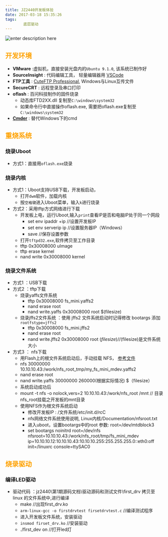```yaml
---
title: JZ2440开发板体验
date: 2017-03-18 15:35:26
tags:
    	底层驱动
---
```

![enter description here][1]

##  <font color=#fea304>开发环境</font>
 - **VMware** :虚拟机，直接安装光盘内的`Ubuntu 9.1.0`, 该系统已制作好
 - **SourceInsight** : 代码编辑工具， 轻量编辑器用 [VSCode][2]
 - **FTP工具** : [CuteFTP Professional][3], Windows与Linux互传文件
 - **SecureCRT** : 远程登录及串口打印
 - **oflash** : 百问科技制作的固件烧录 
   - 动态库FTD2XX.dll 复制至`C:\windows\system32`    
   - 如果命令行中直接操作oflash.exe, 需要把oflash.exe复制至`C:\windows\system32`
 - **[Cmder][4]** : 替代Windows下的cmd 

##  <font color=#fea304>重烧系统</font>
### 烧录Uboot
  - 方式1：直接用`oflash.exe`烧录

### 烧录内核
  - 方式1：Uboot支持USB下载，开发板启动，
    - 打开`dwm`软件，加载内核
    - 按`空格键`进入Uboot菜单，输入`k`进行烧录
  - 方式2：采用tftp方式网络进行下载
    - 开发板上电，运行Uboot,输入`print`查看IP是否和电脑IP处于同一个网段
      - set env ipaddr +ip   //设置开发板IP
      - set env serverip ip  //设置服务器IP（Windows）
      - save 		     //保存设置参数
     - 打开`tftpd32.exe`,软件拷贝至工作目录
     - tftp 0x30008000 uImage
     - tftp erase kernel 
     - nand write 0x30008000 kernel 

### 烧录文件系统
  - 方式1 ：USB下载 
  - 方式2 ：tftp下载
    - 烧录yaffs文件系统
      - tftp 0x30008000 fs_mini.yaffs2
      - nand erase root 
      - nand write.yaffs 0x30008000 root $(filesize) 
    - 烧录jffs2文件系统 ：使用 jffs2 文件系统启动时记得修改 bootargs 添加 `rootfstype=jffs2`
      - tftp 0x30008000 fs_mini.jffs2 
      - nand erase root 
      - nand write.jffs2 0x30008000 root $(filesize)  //$(filesize)是文件系统大小
  - 方式3 ： nfs下载 
    -  用Flash上的根文件系统启动后，手动挂载 NFS， [参考文件][5]
      - nfs 30000000 10.10.10.43:/work/nfs_root_tmp/my_fs_mini_mdev.yaffs2
      - nand erase root  
      - nand write.yaffs 30000000 260000(根据实际情况) $（filesize）
      - 系统启动成功后
      - mount -t nfs -o nolock,vers=2 10.10.10.43:/work/nfs_root /mnt   // 目录nfs_root挂载之开发板的mnt目录
    - 使用NFS作为根文件系统启动
      - 修改开发板IP : /文件系统/etc/init.d/rcC
      - nfs网络文件系统使用说明, Linux内核/Documentation/nfsroot.txt
      - 进入uboot，设置bootargs中的root  参数:  root=/dev/mtdblock3
      - set bootargs noinitrd root=/dev/nfs nfsroot=10.10.10.43:/work/nfs_root/tmp/fs_mini_mdev ip=10.10.10.12:10.10.10.43:10.10.10.255:255.255.255.0::eth0:off init=/linuxrc console=ttySAC0

##  <font color=#fea304>烧录驱动</font>

### 编译LED驱动
  - 驱动代码 ：jz2440\第1期源码文档\驱动源码和测试文件\first_drv    拷贝至 linux 的文件系统中,进行编译
    -  make          //出现first_drv.ko 
    -  `arm-linux-gcc -o firstdrvtest firsetdrvtest.c` //编译测试程序
    -  进入开发板文件系统，安装驱动
    -  `insmod firset_drv.ko`     //安装驱动
    -  ./first_dev on           //打开led灯


  [1]: http://oimqf80rv.bkt.clouddn.com/1489825993940.jpg "JZ2440-0.png"
  [2]: https://code.visualstudio.com/
  [3]: http://pan.baidu.com/s/1bpN7dvx
  [4]: http://pan.baidu.com/s/1jIJpe3W
  [5]: http://www.100ask.org/bbs/forum.php?mod=viewthread&tid=14657
